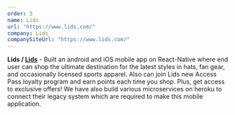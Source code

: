 ```yaml
---
order: 3
name: Lids
url: "https://www.lids.com/"
company: Lids
companySiteUrl: "https://www.lids.com/"
---
```


**Lids /  [Lids](https://www.lids.com/)** - Built an android and iOS mobile app on React-Native where end user can shop the ultimate destination for the latest styles in hats, fan gear, and occasionally licensed sports apparel. Also can join Lids new Access Pass loyalty program and earn points each time you shop. Plus, get access to exclusive offers! We have also build various microservices on heroku to connect their legacy system which are required to make this mobile application.